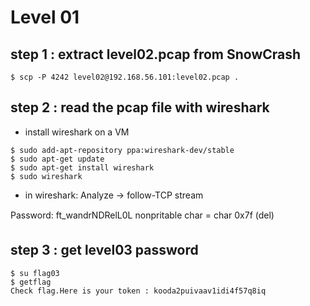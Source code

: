# Level 01

## step 1 : extract level02.pcap from SnowCrash
```
$ scp -P 4242 level02@192.168.56.101:level02.pcap .
```

## step 2 : read the pcap file with wireshark
- install wireshark on a VM
```
$ sudo add-apt-repository ppa:wireshark-dev/stable
$ sudo apt-get update
$ sudo apt-get install wireshark
$ sudo wireshark
```

- in wireshark: Analyze -> follow-TCP stream

Password: ft_wandrNDRelL0L
nonpritable char = char 0x7f (del)

## step 3 : get level03 password
```
$ su flag03
$ getflag
Check flag.Here is your token : kooda2puivaav1idi4f57q8iq
```
